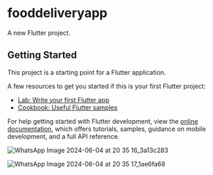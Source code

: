 # fooddeliveryapp

A new Flutter project.

## Getting Started

This project is a starting point for a Flutter application.

A few resources to get you started if this is your first Flutter project:

- [Lab: Write your first Flutter app](https://docs.flutter.dev/get-started/codelab)
- [Cookbook: Useful Flutter samples](https://docs.flutter.dev/cookbook)

For help getting started with Flutter development, view the
[online documentation](https://docs.flutter.dev/), which offers tutorials,
samples, guidance on mobile development, and a full API reference.


![WhatsApp Image 2024-06-04 at 20 35 16_3a13c283](https://github.com/Shaz-1997/foodapp/assets/121928888/0e26b66e-e86a-4ae5-b857-e234e8c0d83a)

![WhatsApp Image 2024-06-04 at 20 35 17_1ae6fa68](https://github.com/Shaz-1997/foodapp/assets/121928888/031c6211-e71e-4de0-af3a-8ee851ff5f26)



